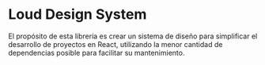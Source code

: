 # Loud Design System

El propósito de esta librería es crear un sistema de diseño para simplificar el desarrollo de proyectos en React, utilizando la menor cantidad de dependencias posible para facilitar su mantenimiento.
